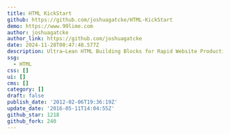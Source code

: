 ```yaml
---
title: HTML KickStart
github: https://github.com/joshuagatcke/HTML-KickStart
demo: https://www.99lime.com
author: joshuagatcke
author_link: https://github.com/joshuagatcke
date: 2024-11-28T00:47:48.577Z
description: Ultra–Lean HTML Building Blocks for Rapid Website Production
ssg:
  - HTML
css: []
ui: []
cms: []
category: []
draft: false
publish_date: '2012-02-06T19:36:19Z'
update_date: '2016-05-11T14:04:55Z'
github_star: 1218
github_fork: 240
---
```


